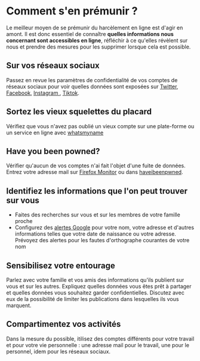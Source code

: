 # Comment s'en prémunir ?

Le meilleur moyen de se prémunir du harcèlement en ligne est d'agir en amont. Il est donc essentiel de connaître **quelles informations nous concernant sont accessibles en ligne**, réfléchir à ce qu'elles révèlent sur nous et prendre des mesures pour les supprimer lorsque cela est possible.


Sur vos réseaux sociaux
----

Passez en revue les paramètres de confidentialité de vos comptes de réseaux sociaux pour voir quelles données sont exposées sur [Twitter](https://twitter.com/settings/audience_and_tagging),
[Facebook](https://www.facebook.com/privacy/checkup/?source=settings_and_privacy), [Instagram ](https://echap.eu.org/ressources/guides/guide-de-confidentialite-et-de-securite-pour-instagram/),
[Tiktok](https://support.tiktok.com/fr/account-and-privacy/account-privacy-settings/making-your-account-public-or-private).


Sortez les vieux squelettes du placard
---

Vérifiez que vous n'avez pas oublié un vieux compte sur une plate-forme ou un service en ligne avec [whatsmyname](https://whatsmyname.app/)


Have you been powned?
----

Vérifier qu'aucun de vos comptes n'ai fait l'objet d'une fuite de données. Entrez votre adresse mail sur [Firefox Monitor](https://monitor.firefox.com/) ou dans [haveibeenpwned](https://haveibeenpwned.com/).



Identifiez les informations que l'on peut trouver sur vous
---

* Faites des recherches sur vous et sur les membres de votre famille proche
* Configurez des [alertes Google](https://www.google.fr/alerts#) pour votre nom, votre adresse et d'autres informations telles que votre date de naissance ou votre adresse. Prévoyez des alertes pour les fautes d'orthographe courantes de votre nom


Sensibilisez votre entourage
----

Parlez avec votre famille et vos amis des informations qu'ils publient sur vous et sur les autres. Expliquez quelles données vous êtes prêt à partager et quelles données vous souhaitez garder confidentielles. Discutez avec eux de la possibilité de limiter les publications dans lesquelles ils vous marquent.


Compartimentez vos activités
----

Dans la mesure du possible, itilisez des comptes différents pour votre travail et pour votre vie personnelle : une adresse mail pour le travail, une pour le personnel, idem pour les réseaux sociaux. 
